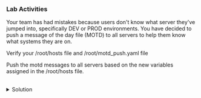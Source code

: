 ### Lab Activities
Your team has had mistakes because users don't know what server they've jumped into, specifically DEV or PROD environments. You have decided to push a message of the day file (MOTD) to all servers to help them know what systems they are on.

Verify your /root/hosts file and /root/motd_push.yaml file

Push the motd messages to all servers based on the new variables assigned in the /root/hosts file.

<br>
<details>
<summary>Solution</summary>

```plain
cat /root/hosts
```{{exec}}

Note: There are variables now assigned to each of the servers (env)

```plain
cat /root/motd_push.yaml
```{{exec}}

Run the Playbook push the MOTD
```plain
ansible-playbook -i /root/hosts motd_push.yaml
```{{exec}}

Run an adhoc command to check all the MOTD on all servers
```plain
ansible servers -i /root/hosts -m shell -a 'cat /etc/motd'
```{{exec}}

Manually check by logging into node01
```plain
ssh node01 'cat /etc/motd'
```{{exec}}

</details>
